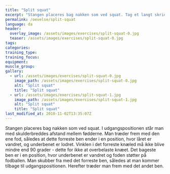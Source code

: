```yaml
---
title: "Split squat"
excerpt: "Stangen placeres bag nakken som ved squat. Tag et langt skridt fremad. Bøj ned i knæene, så det bagerste knæ rører jorden. Rejs dig igen."
permalink: /oevelse/split-squat
language: da
header:
  overlay_image: /assets/images/exercises/split-squat-0.jpg
  teaser: /assets/images/exercises/split-squat-0.jpg
tags:
categories:
training_type: 
training_focus: 
equipment:
muscle_group:
gallery:
  - url: /assets/images/exercises/split-squat-0.jpg
    image_path: /assets/images/exercises/split-squat-0.jpg
    alt: "Split squat"
    title: "Split squat"
  - url: /assets/images/exercises/split-squat-1.jpg
    image_path: /assets/images/exercises/split-squat-1.jpg
    alt: "Split squat"
    title: "Split squat"
last_modified_at: 2010-11-02T13:35:07Z
---
```


Stangen placeres bag nakken som ved squat. I udgangspositionen står man med skulderbreddes afstand mellem fødderne. Man træder frem med den ene fod, således at dette forreste ben ender i en position, hvor låret er vandret, og underbenet er lodret. Vinklen i det forreste knæled må ikke blive mindre end 90 grader - dette for ikke at overbelaste knæet. Det bageste ben er i en position, hvor underbenet er vandret og foden støtter på fodballen. Man skubber fra med det forreste ben, således at man kommer tilbage til udgangspositionen. Herefter træder man frem med det andet ben.
